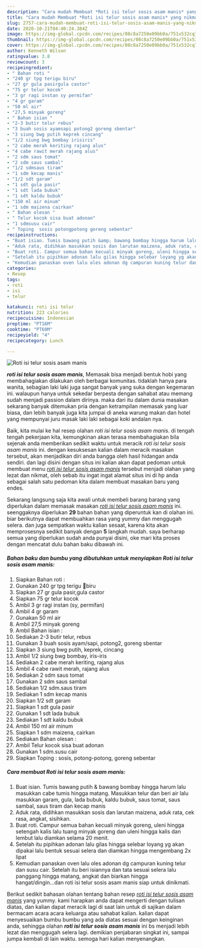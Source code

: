 ```yaml
---
description: "Cara mudah Membuat *Roti isi telur sosis asam manis* yang nikmat"
title: "Cara mudah Membuat *Roti isi telur sosis asam manis* yang nikmat"
slug: 2757-cara-mudah-membuat-roti-isi-telur-sosis-asam-manis-yang-nikmat
date: 2020-10-21T04:40:24.384Z
image: https://img-global.cpcdn.com/recipes/08c8a7250e09bb0a/751x532cq70/roti-isi-telur-sosis-asam-manis-foto-resep-utama.jpg
thumbnail: https://img-global.cpcdn.com/recipes/08c8a7250e09bb0a/751x532cq70/roti-isi-telur-sosis-asam-manis-foto-resep-utama.jpg
cover: https://img-global.cpcdn.com/recipes/08c8a7250e09bb0a/751x532cq70/roti-isi-telur-sosis-asam-manis-foto-resep-utama.jpg
author: Kenneth Wilson
ratingvalue: 3.8
reviewcount: 3
recipeingredient:
- " Bahan roti "
- "240 gr tpg terigu biru"
- "27 gr gula pasirgula castor"
- "75 gr telur kocok"
- "3 gr ragi instan sy permifan"
- "4 gr garam"
- "50 ml air"
- "27,5 minyak goreng"
- " Bahan isian "
- "2-3 butir telur rebus"
- "3 buah sosis ayamsapi potong2 goreng sbentar"
- "3 siung bwg putih keprek cincang"
- "1/2 siung bwg bombay irisiris"
- "2 cabe merah keriting rajang alus"
- "4 cabe rawit merah rajang alus"
- "2 sdm saus tomat"
- "2 sdm saus sambal"
- "1/2 sdmsaus tiram"
- "1 sdm kecap manis"
- "1/2 sdt garam"
- "1 sdt gula pasir"
- "1 sdt lada bubuk"
- "1 sdt kaldu bubuk"
- "150 ml air minum"
- "1 sdm maizena cairkan"
- " Bahan olesan "
- " Telur kocok sisa buat adonan"
- "1 sdmsusu cair"
- " Toping  sosis potongpotong goreng sebentar"
recipeinstructions:
- "Buat isian. Tumis bawang putih &amp; bawang bombay hingga harum lalu masukkan cabe tumis hingga matang. Masukkan telur dan beri air lalu masukkan garam, gula, lada bubuk, kaldu bubuk, saus tomat, saus sambal, saus tiram dan kecap manis"
- "Aduk rata, didihkan masukkan sosis dan larutan maizena, aduk rata, cek rasa, angkat, sisihkan."
- "Buat roti. Campur semua bahan kecuali minyak goreng, uleni hingga setengah kalis lalu tuang minyak goreng dan uleni hingga kalis dan lembut lalu diamkan selama 20 menit."
- "Setelah itu pipihkan adonan lalu gilas hingga selebar loyang yg akan dipakai lalu bentuk sesuai selera dan diamkan hingga mengembang 2x lipat"
- "Kemudian panaskan oven lalu oles adonan dg campuran kuning telur dan susu cair. Setelah itu beri isiannya dan tata sesuai selera lalu panggang hingga matang, angkat dan biarkan hingga hangat/dingin...dan roti isi telur sosis asam manis siap untuk dinikmati."
categories:
- Resep
tags:
- roti
- isi
- telur

katakunci: roti isi telur 
nutrition: 223 calories
recipecuisine: Indonesian
preptime: "PT16M"
cooktime: "PT60M"
recipeyield: "4"
recipecategory: Lunch

---
```



![*Roti isi telur sosis asam manis*](https://img-global.cpcdn.com/recipes/08c8a7250e09bb0a/751x532cq70/roti-isi-telur-sosis-asam-manis-foto-resep-utama.jpg)

<b><i>*roti isi telur sosis asam manis*</i></b>, Memasak bisa menjadi bentuk hobi yang membahagiakan dilakukan oleh berbagai komunitas. tidaklah hanya para wanita, sebagian laki laki juga sangat banyak yang suka dengan kegemaran ini. walaupun hanya untuk sekedar berpesta dengan sahabat atau memang sudah menjadi passion dalam dirinya. maka dari itu dalam dunia masakan sekarang banyak ditemukan pria dengan ketrampilan memasak yang luar biasa, dan lebih banyak juga kita jumpai di aneka warung makan dan hotel yang mempunyai juru masak laki laki sebagai koki andalan nya.



Baik, kita mulai ke hal resep olahan <i>*roti isi telur sosis asam manis*</i>. di tengah tengah pekerjaan kita, kemungkinan akan terasa membahagiakan bila sejenak anda memberikan sedikit waktu untuk meracik *roti isi telur sosis asam manis* ini. dengan kesuksesan kalian dalam meracik masakan tersebut, akan menjadikan diri anda bangga oleh hasil hidangan anda sendiri. dan lagi disini dengan situs ini kalian akan dapat pedoman untuk membuat menu <u>*roti isi telur sosis asam manis*</u> tersebut menjadi olahan yang lezat dan nikmat, oleh sebab itu ingat ingat alamat situs ini di hp anda sebagai salah satu pedoman kita dalam membuat masakan baru yang endes.


Sekarang langsung saja kita awali untuk membeli barang barang yang diperlukan dalam memasak masakan <u><i>*roti isi telur sosis asam manis*</i></u> ini. seenggaknya diperlukan <b>29</b> bahan bahan yang diperuntuk kan di olahan ini. biar berikutnya dapat membuahkan rasa yang yummy dan menggugah selera. dan juga sempatkan waktu kalian sesaat, karena kita akan memprosesnya sedikit banyak dengan <b>5</b> langkah mudah. saya berharap semua yang diperlukan sudah anda punyai disini, oke mari kita proses dengan mencatat dulu bahan baku dibawah ini.

<!--inarticleads1-->

##### Bahan baku dan bumbu yang dibutuhkan untuk menyiapkan *Roti isi telur sosis asam manis*:

1. Siapkan  Bahan roti :
1. Gunakan 240 gr tpg terigu 📐biru
1. Siapkan 27 gr gula pasir,gula castor
1. Siapkan 75 gr telur kocok
1. Ambil 3 gr ragi instan (sy, permifan)
1. Ambil 4 gr garam
1. Gunakan 50 ml air
1. Ambil 27,5 minyak goreng
1. Ambil  Bahan isian :
1. Sediakan 2-3 butir telur, rebus
1. Gunakan 3 buah sosis ayam/sapi, potong2, goreng sbentar
1. Siapkan 3 siung bwg putih, keprek, cincang
1. Ambil 1/2 siung bwg bombay, iris-iris
1. Sediakan 2 cabe merah keriting, rajang alus
1. Ambil 4 cabe rawit merah, rajang alus
1. Sediakan 2 sdm saus tomat
1. Gunakan 2 sdm saus sambal
1. Sediakan 1/2 sdm.saus tiram
1. Sediakan 1 sdm kecap manis
1. Siapkan 1/2 sdt garam
1. Siapkan 1 sdt gula pasir
1. Gunakan 1 sdt lada bubuk
1. Sediakan 1 sdt kaldu bubuk
1. Ambil 150 ml air minum
1. Siapkan 1 sdm maizena, cairkan
1. Sediakan  Bahan olesan :
1. Ambil  Telur kocok sisa buat adonan
1. Gunakan 1 sdm.susu cair
1. Siapkan  Toping : sosis, potong-potong, goreng sebentar




<!--inarticleads2-->

##### Cara membuat *Roti isi telur sosis asam manis*:

1. Buat isian. Tumis bawang putih &amp; bawang bombay hingga harum lalu masukkan cabe tumis hingga matang. Masukkan telur dan beri air lalu masukkan garam, gula, lada bubuk, kaldu bubuk, saus tomat, saus sambal, saus tiram dan kecap manis
1. Aduk rata, didihkan masukkan sosis dan larutan maizena, aduk rata, cek rasa, angkat, sisihkan.
1. Buat roti. Campur semua bahan kecuali minyak goreng, uleni hingga setengah kalis lalu tuang minyak goreng dan uleni hingga kalis dan lembut lalu diamkan selama 20 menit.
1. Setelah itu pipihkan adonan lalu gilas hingga selebar loyang yg akan dipakai lalu bentuk sesuai selera dan diamkan hingga mengembang 2x lipat
1. Kemudian panaskan oven lalu oles adonan dg campuran kuning telur dan susu cair. Setelah itu beri isiannya dan tata sesuai selera lalu panggang hingga matang, angkat dan biarkan hingga hangat/dingin...dan roti isi telur sosis asam manis siap untuk dinikmati.




Berikut sedikit bahasan olahan tentang bahan resep <u>*roti isi telur sosis asam manis*</u> yang yummy. kami harapkan anda dapat mengerti dengan tulisan diatas, dan kalian dapat meracik lagi di saat lain untuk di sajikan dalam bermacam acara acara keluarga atau sahabat kalian. kalian dapat menyesuaikan bumbu bumbu yang ada diatas sesuai dengan keinginan anda, sehingga olahan <b>*roti isi telur sosis asam manis*</b> ini bs menjadi lebih lezat dan menggugah selera lagi. demikian penjabaran singkat ini, sampai jumpa kembali di lain waktu. semoga hari kalian menyenangkan.

